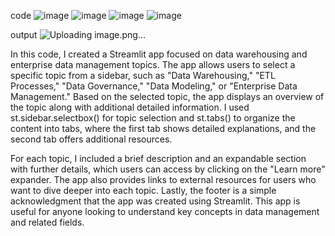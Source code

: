 code
![image](https://github.com/user-attachments/assets/a952b7f1-e315-4f76-9852-0a5ca950ca9f)
![image](https://github.com/user-attachments/assets/9478c3b9-1e48-4982-a745-75a9d22669ec)
![image](https://github.com/user-attachments/assets/f7f3fe17-36dc-43f4-b386-bfe3e0845afd)
![image](https://github.com/user-attachments/assets/939556ff-76b8-483c-a341-e405bfff41c9)


output
![Uploading image.png…]()



In this code, I created a Streamlit app focused on data warehousing and enterprise data management topics. The app allows users to select a specific topic from a sidebar, such as "Data Warehousing," "ETL Processes," "Data Governance," "Data Modeling," or "Enterprise Data Management." Based on the selected topic, the app displays an overview of the topic along with additional detailed information. I used st.sidebar.selectbox() for topic selection and st.tabs() to organize the content into tabs, where the first tab shows detailed explanations, and the second tab offers additional resources.

For each topic, I included a brief description and an expandable section with further details, which users can access by clicking on the "Learn more" expander. The app also provides links to external resources for users who want to dive deeper into each topic. Lastly, the footer is a simple acknowledgment that the app was created using Streamlit. This app is useful for anyone looking to understand key concepts in data management and related fields.




